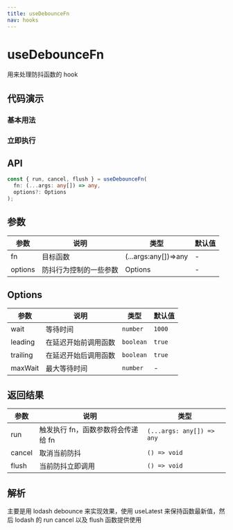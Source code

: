 ```yaml
---
title: useDebounceFn
nav: hooks
---
```


# useDebounceFn

用来处理防抖函数的 hook

## 代码演示

### 基本用法

<code src="./demo/demo1.tsx"></code>

### 立即执行

<code src="./demo/demo2.tsx"></code>

## API

```typescript
const { run, cancel, flush } = useDebounceFn(
  fn: (...args: any[]) => any,
  options?: Options
);
```

## 参数

| 参数    | 说明                   | 类型                 | 默认值 |
| ------- | ---------------------- | -------------------- | ------ |
| fn      | 目标函数               | (...args:any[])=>any | -      |
| options | 防抖行为控制的一些参数 | Options              | -      |

## Options

| 参数     | 说明                 | 类型      | 默认值 |
| -------- | -------------------- | --------- | ------ |
| wait     | 等待时间             | `number`  | `1000` |
| leading  | 在延迟开始前调用函数 | `boolean` | `true` |
| trailing | 在延迟开始后调用函数 | `boolean` | `true` |
| maxWait  | 最大等待时间         | `number`  | -      |

## 返回结果

| 参数   | 说明                               | 类型                      |
| ------ | ---------------------------------- | ------------------------- |
| run    | 触发执行 fn，函数参数将会传递给 fn | `(...args: any[]) => any` |
| cancel | 取消当前防抖                       | `() => void`              |
| flush  | 当前防抖立即调用                   | `() => void`              |

## 解析

主要是用 lodash debounce 来实现效果，使用 useLatest 来保持函数最新值，然后 lodash 的 run cancel 以及 flush 函数提供使用
